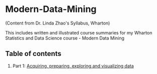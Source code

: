 # Modern-Data-Mining
(Content from Dr. Linda Zhao's Syllabus, Wharton) 


This includes written and illustrated course summaries for my Wharton Statistics and Data Science course - Modern Data Mining 

## Table of contents 
1. Part 1: [Acquiring, preparing, exploring and visualizing data](part1/README.md)
